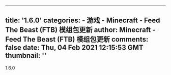 
---
title: '1.6.0'
categories: 
    - 游戏
    - Minecraft - Feed The Beast (FTB) 模组包更新
author: Minecraft - Feed The Beast (FTB) 模组包更新
comments: false
date: Thu, 04 Feb 2021 12:15:53 GMT
thumbnail: ''
---

<div>   
1.6.0  
</div>
            